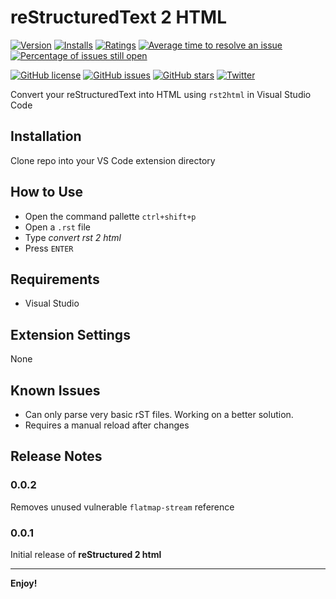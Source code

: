 # reStructuredText 2 HTML

[![Version](https://vsmarketplacebadge.apphb.com/version-short/bokasolutions.vscode-rst2html.svg)](https://marketplace.visualstudio.com/items?itemName=bokasolutions.rst2html)
[![Installs](https://vsmarketplacebadge.apphb.com/installs-short/bokasolutions.vscode-rst2html.svg)](https://marketplace.visualstudio.com/items?itemName=bokasolutions.rst2html)
[![Ratings](https://vsmarketplacebadge.apphb.com/rating-short/bokasolutions.vscode-rst2html.svg)](https://marketplace.visualstudio.com/items?itemName=bokasolutions.rst2html)
[![Average time to resolve an issue](https://isitmaintained.com/badge/resolution/wboka/vscode-rst2html.svg)](https://isitmaintained.com/project/wboka/vscode-rst2html "Average time to resolve an issue")
[![Percentage of issues still open](https://isitmaintained.com/badge/open/wboka/vscode-rst2html.svg)](https://isitmaintained.com/project/wboka/vscode-rst2html "Percentage of issues still open")

[![GitHub license](https://img.shields.io/github/license/wboka/vscode-rst2html.svg)](https://github.com/wboka/vscode-rst2html/blob/master/LICENSE)
[![GitHub issues](https://img.shields.io/github/issues/wboka/vscode-rst2html.svg)](https://github.com/wboka/vscode-rst2html/issues)
[![GitHub stars](https://img.shields.io/github/stars/wboka/vscode-rst2html.svg)](https://github.com/wboka/vscode-rst2html/stargazers)
[![Twitter](https://img.shields.io/twitter/url/https/github.com/wboka/vscode-rst2html.svg?style=social)](https://twitter.com/intent/tweet?text=Wow:&url=https%3A%2F%2Fgithub.com%2Fwboka%2Fvscode-rst2html)

Convert your reStructuredText into HTML using `rst2html` in Visual Studio Code

## Installation

Clone repo into your VS Code extension directory

## How to Use

- Open the command pallette `ctrl+shift+p`
- Open a `.rst` file
- Type _convert rst 2 html_
- Press `ENTER`

## Requirements

- Visual Studio

## Extension Settings

None

## Known Issues

- Can only parse very basic rST files. Working on a better solution.
- Requires a manual reload after changes

## Release Notes

### 0.0.2

Removes unused vulnerable `flatmap-stream` reference

### 0.0.1

Initial release of **reStructured 2 html**

---

**Enjoy!**
